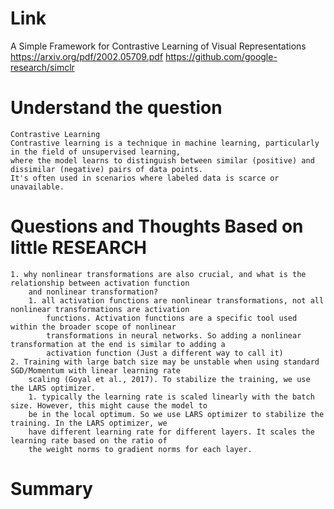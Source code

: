 Link
===============
<p>

A Simple Framework for Contrastive Learning of Visual Representations
https://arxiv.org/pdf/2002.05709.pdf
https://github.com/google-research/simclr


</p>

Understand the question
===============

    Contrastive Learning
    Contrastive learning is a technique in machine learning, particularly in the field of unsupervised learning, 
    where the model learns to distinguish between similar (positive) and dissimilar (negative) pairs of data points.
    It's often used in scenarios where labeled data is scarce or unavailable. 


Questions and Thoughts Based on little RESEARCH
===============
    1. why nonlinear transformations are also crucial, and what is the relationship between activation function
        and nonlinear transformation?
        1. all activation functions are nonlinear transformations, not all nonlinear transformations are activation 
            functions. Activation functions are a specific tool used within the broader scope of nonlinear 
            transformations in neural networks. So adding a nonlinear transformation at the end is similar to adding a 
            activation function (Just a different way to call it)
    2. Training with large batch size may be unstable when using standard SGD/Momentum with linear learning rate 
        scaling (Goyal et al., 2017). To stabilize the training, we use the LARS optimizer.
        1. typically the learning rate is scaled linearly with the batch size. However, this might cause the model to 
        be in the local optimum. So we use LARS optimizer to stabilize the training. In the LARS optimizer, we 
        have different learning rate for different layers. It scales the learning rate based on the ratio of
        the weight norms to gradient norms for each layer.

Summary
===============

        
